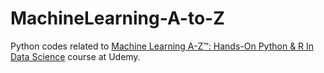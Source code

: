 # MachineLearning-A-to-Z
Python codes related to [Machine Learning A-Z™: Hands-On Python & R In Data Science](https://www.udemy.com/course/machinelearning/) course at Udemy.
